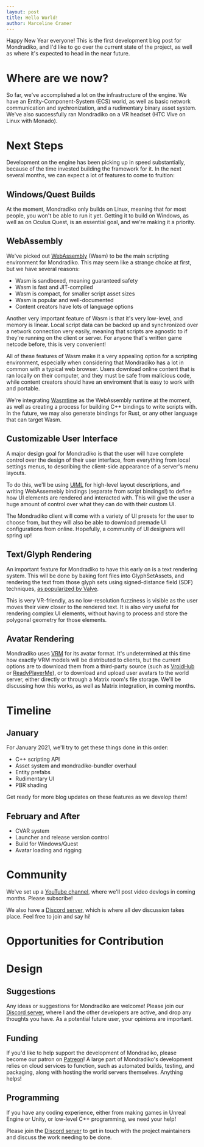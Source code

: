 ```yaml
---
layout: post
title: Hello World!
author: Marceline Cramer
---
```


Happy New Year everyone!
This is the first development blog post for Mondradiko,
and I'd like to go over the current state of the project,
as well as where it's expected to head in the near future.

# Where are we now?

So far, we've accomplished a lot on the infrastructure of the
engine. We have an Entity-Component-System (ECS) world,
as well as basic network communication and sychronization,
and a rudimentary binary asset system. We've also successfully
ran Mondradiko on a VR headset (HTC Vive on Linux with Monado).

# Next Steps

Development on the engine has been picking up in speed
substantially, because of the time invested building the
framework for it. In the next several months, we can expect
a lot of features to come to fruition:

## Windows/Quest Builds

At the moment, Mondradiko only builds on Linux, meaning
that for most people, you won't be able to run it yet.
Getting it to build on Windows, as well as on Oculus Quest,
is an essential goal, and we're making it a priority.

## WebAssembly

We've picked out [WebAssembly](https://webassembly.org/) (Wasm) to be
the main scripting environment for Mondradiko. This may seem like a
strange choice at first, but we have several reasons:

- Wasm is sandboxed, meaning guaranteed safety
- Wasm is fast and JIT-compiled
- Wasm is compact, for smaller script asset sizes
- Wasm is popular and well-documented
- Content creators have lots of language options

Another very important feature of Wasm is that it's very low-level,
and memory is linear. Local script data can be backed up and synchronized
over a network connection very easily, meaning that scripts are agnostic to
if they're running on the client or server. For anyone that's written
game netcode before, this is very convenient!

All of these features of Wasm make it a very appealing option for
a scripting environment, especially when considering that Mondradiko
has a lot in common with a typical web browser. Users download online
content that is ran locally on their computer, and they must be
safe from malicious code, while content creators should have
an enviroment that is easy to work with and portable.

We're integrating [Wasmtime](https://github.com/bytecodealliance/wasmtime)
as the WebAssembly runtime at the moment, as well as creating
a process for building C++ bindings to write scripts with.
In the future, we may also generate bindings for Rust, or any other
language that can target Wasm.

## Customizable User Interface

A major design goal for Mondradiko is that the user will
have complete control over the design of their user interface,
from everything from local settings menus, to
describing the client-side appearance of a server's menu layouts.

To do this, we'll be using [UIML](https://en.wikipedia.org/wiki/UIML)
for high-level layout descriptions, and writing WebAssemebly
bindings (separate from script bindings!) to define how UI
elements are rendered and interacted with. This will give the
user a huge amount of control over what they can do with their
custom UI.

The Mondradiko client will come with a variety of UI presets
for the user to choose from, but they will also be able to download
premade UI configurations from online. Hopefully, a community of UI
designers will spring up!

## Text/Glyph Rendering

An important feature for Mondradiko to have this early on is a text
rendering system. This will be done by baking font files into
GlyphSetAssets, and rendering the text from those glyph sets using
signed-distance field (SDF) techniques, [as popularized by Valve](https://steamcdn-a.akamaihd.net/apps/valve/2007/SIGGRAPH2007_AlphaTestedMagnification.pdf).

This is very VR-friendly, as no low-resolution fuzziness is
visible as the user moves their view closer to the rendered text.
It is also very useful for rendering complex UI elements, without
having to process and store the polygonal geometry for those elements.

## Avatar Rendering

Mondradiko uses [VRM](https://vrm.dev/en/) for its avatar format.
It's undetermined at this time how exactly VRM models will
be distributed to clients, but the current options are to
download them from a third-party source (such as [VroidHub](https://hub.vroid.com/en/) or [ReadyPlayerMe](https://readyplayer.me/)),
or to download and upload user avatars to the world server,
either directly or through a Matrix room's file storage.
We'll be discussing how this works, as well as Matrix integration, in
coming months.

# Timeline

## January

For January 2021, we'll try to get these things done in this order:

- C++ scripting API
- Asset system and mondradiko-bundler overhaul
- Entity prefabs
- Rudimentary UI
- PBR shading

Get ready for more blog updates on these features as we develop them!

## February and After

- CVAR system
- Launcher and release version control
- Build for Windows/Quest
- Avatar loading and rigging

# Community

We've set up a [YouTube channel](https://www.youtube.com/channel/UCFt7rHYh4ssg1vM1h-1K_RQ),
where we'll post video devlogs in coming months.
Please subscribe!

We also have a [Discord server](https://discord.gg/CsDqbFw),
which is where all dev discussion takes place. Feel free
to join and say hi!

# Opportunities for Contribution

# Design

## Suggestions

Any ideas or suggestions for Mondradiko are welcome! Please
join our [Discord server](https://discord.gg/CsDqbFw), where
I and the other developers are active, and drop any thoughts
you have. As a potential future user, your opinions are important.

## Funding

If you'd like to help support the development of
Mondradiko, please become our patron
on [Patreon](https://patreon.com/marcelinecramer)!
A large part of Mondradiko's development relies
on cloud services to function, such as automated
builds, testing, and packaging, along with hosting
the world servers themselves. Anything helps!

## Programming

If you have any coding experience, either from making
games in Unreal Engine or Unity, or low-level C++
programming, we need your help! 

Please join the [Discord server](https://discord.gg/CsDqbFw)
to get in touch with the project maintainers and
discuss the work needing to be done.
